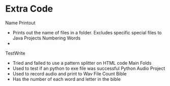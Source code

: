 # Extra Code

Name Printout
- Prints out the name of files in a folder. Excludes specific special files to Java Projects
Numbering Words
- 
TestWrite
- Tried and failed to use a pattern splitter on HTML code
Main Folds
- Used to test if an python to exe file was successful
Python Audio Project
- Used to record audio and print to Wav File
Count Bible
- Has the number of each word and letter in the bible
	